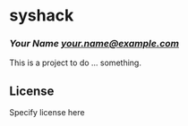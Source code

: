 # syshack
### _Your Name <your.name@example.com>_

This is a project to do ... something.

## License

Specify license here

